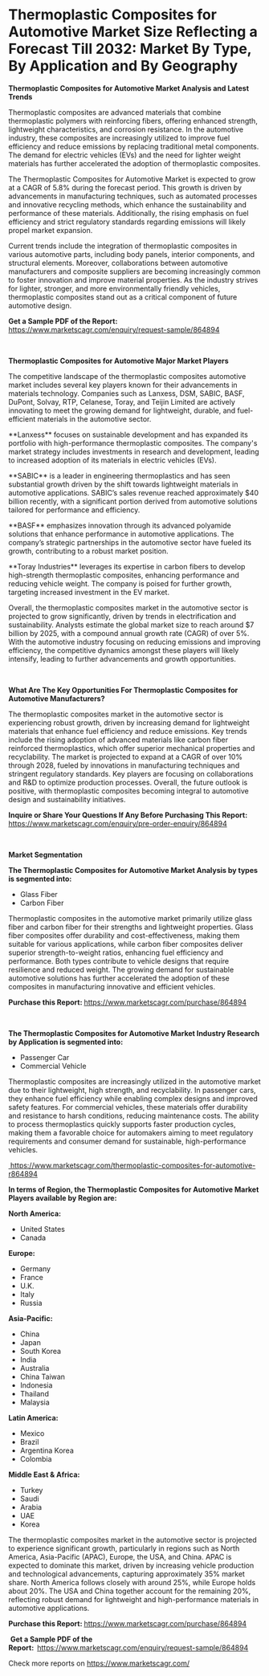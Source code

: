 <p><h1>Thermoplastic Composites for Automotive Market Size Reflecting a Forecast Till 2032: Market By Type, By Application and By Geography</h1></p><p><strong>Thermoplastic Composites for Automotive Market Analysis and Latest Trends</strong></p>
<p><p>Thermoplastic composites are advanced materials that combine thermoplastic polymers with reinforcing fibers, offering enhanced strength, lightweight characteristics, and corrosion resistance. In the automotive industry, these composites are increasingly utilized to improve fuel efficiency and reduce emissions by replacing traditional metal components. The demand for electric vehicles (EVs) and the need for lighter weight materials has further accelerated the adoption of thermoplastic composites.</p><p>The Thermoplastic Composites for Automotive Market is expected to grow at a CAGR of 5.8% during the forecast period. This growth is driven by advancements in manufacturing techniques, such as automated processes and innovative recycling methods, which enhance the sustainability and performance of these materials. Additionally, the rising emphasis on fuel efficiency and strict regulatory standards regarding emissions will likely propel market expansion.</p><p>Current trends include the integration of thermoplastic composites in various automotive parts, including body panels, interior components, and structural elements. Moreover, collaborations between automotive manufacturers and composite suppliers are becoming increasingly common to foster innovation and improve material properties. As the industry strives for lighter, stronger, and more environmentally friendly vehicles, thermoplastic composites stand out as a critical component of future automotive design.</p></p>
<p><strong>Get a Sample PDF of the Report:&nbsp;</strong> <a href="https://www.marketscagr.com/enquiry/request-sample/864894?utm_campaign=3442&utm_medium=2&utm_source=Github&utm_content=ia&utm_term=01042025&utm_id=thermoplastic-composites-for-automotive">https://www.marketscagr.com/enquiry/request-sample/864894</a></p>
<p>&nbsp;</p>
<p><strong>Thermoplastic Composites for Automotive Major Market Players</strong></p>
<p><p>The competitive landscape of the thermoplastic composites automotive market includes several key players known for their advancements in materials technology. Companies such as Lanxess, DSM, SABIC, BASF, DuPont, Solvay, RTP, Celanese, Toray, and Teijin Limited are actively innovating to meet the growing demand for lightweight, durable, and fuel-efficient materials in the automotive sector.</p><p>**Lanxess** focuses on sustainable development and has expanded its portfolio with high-performance thermoplastic composites. The company's market strategy includes investments in research and development, leading to increased adoption of its materials in electric vehicles (EVs). </p><p>**SABIC** is a leader in engineering thermoplastics and has seen substantial growth driven by the shift towards lightweight materials in automotive applications. SABIC’s sales revenue reached approximately $40 billion recently, with a significant portion derived from automotive solutions tailored for performance and efficiency.</p><p>**BASF** emphasizes innovation through its advanced polyamide solutions that enhance performance in automotive applications. The company’s strategic partnerships in the automotive sector have fueled its growth, contributing to a robust market position.</p><p>**Toray Industries** leverages its expertise in carbon fibers to develop high-strength thermoplastic composites, enhancing performance and reducing vehicle weight. The company is poised for further growth, targeting increased investment in the EV market.</p><p>Overall, the thermoplastic composites market in the automotive sector is projected to grow significantly, driven by trends in electrification and sustainability. Analysts estimate the global market size to reach around $7 billion by 2025, with a compound annual growth rate (CAGR) of over 5%. With the automotive industry focusing on reducing emissions and improving efficiency, the competitive dynamics amongst these players will likely intensify, leading to further advancements and growth opportunities.</p></p>
<p>&nbsp;</p>
<p><strong>What Are The Key Opportunities For Thermoplastic Composites for Automotive Manufacturers?</strong></p>
<p><p>The thermoplastic composites market in the automotive sector is experiencing robust growth, driven by increasing demand for lightweight materials that enhance fuel efficiency and reduce emissions. Key trends include the rising adoption of advanced materials like carbon fiber reinforced thermoplastics, which offer superior mechanical properties and recyclability. The market is projected to expand at a CAGR of over 10% through 2028, fueled by innovations in manufacturing techniques and stringent regulatory standards. Key players are focusing on collaborations and R&D to optimize production processes. Overall, the future outlook is positive, with thermoplastic composites becoming integral to automotive design and sustainability initiatives.</p></p>
<p><strong>Inquire or Share Your Questions If Any Before Purchasing This Report:</strong> <a href="https://www.marketscagr.com/enquiry/pre-order-enquiry/864894?utm_campaign=3442&utm_medium=2&utm_source=Github&utm_content=ia&utm_term=01042025&utm_id=thermoplastic-composites-for-automotive">https://www.marketscagr.com/enquiry/pre-order-enquiry/864894</a></p>
<p>&nbsp;</p>
<p><strong>Market Segmentation</strong></p>
<p><strong>The Thermoplastic Composites for Automotive Market Analysis by types is segmented into:</strong></p>
<p><ul><li>Glass Fiber</li><li>Carbon Fiber</li></ul></p>
<p><p>Thermoplastic composites in the automotive market primarily utilize glass fiber and carbon fiber for their strengths and lightweight properties. Glass fiber composites offer durability and cost-effectiveness, making them suitable for various applications, while carbon fiber composites deliver superior strength-to-weight ratios, enhancing fuel efficiency and performance. Both types contribute to vehicle designs that require resilience and reduced weight. The growing demand for sustainable automotive solutions has further accelerated the adoption of these composites in manufacturing innovative and efficient vehicles.</p></p>
<p><strong>Purchase this Report:&nbsp;</strong><a href="https://www.marketscagr.com/purchase/864894?utm_campaign=3442&utm_medium=2&utm_source=Github&utm_content=ia&utm_term=01042025&utm_id=thermoplastic-composites-for-automotive">https://www.marketscagr.com/purchase/864894</a></p>
<p>&nbsp;</p>
<p><strong>The Thermoplastic Composites for Automotive Market Industry Research by Application is segmented into:</strong></p>
<p><ul><li>Passenger Car</li><li>Commercial Vehicle</li></ul></p>
<p><p>Thermoplastic composites are increasingly utilized in the automotive market due to their lightweight, high strength, and recyclability. In passenger cars, they enhance fuel efficiency while enabling complex designs and improved safety features. For commercial vehicles, these materials offer durability and resistance to harsh conditions, reducing maintenance costs. The ability to process thermoplastics quickly supports faster production cycles, making them a favorable choice for automakers aiming to meet regulatory requirements and consumer demand for sustainable, high-performance vehicles.</p></p>
<p><a href="https://www.marketscagr.com/thermoplastic-composites-for-automotive-r864894?utm_campaign=3442&utm_medium=2&utm_source=Github&utm_content=ia&utm_term=01042025&utm_id=thermoplastic-composites-for-automotive">&nbsp;https://www.marketscagr.com/thermoplastic-composites-for-automotive-r864894</a></p>
<p><strong>In terms of Region, the Thermoplastic Composites for Automotive Market Players available by Region are:</strong></p>
<p>
    <p> <strong> North America: </strong>
        <ul>
            <li>United States</li>
            <li>Canada</li>
        </ul>
        </p> 
    <p> <strong> Europe: </strong>
        <ul>
            <li>Germany</li>
            <li>France</li>
            <li>U.K.</li>
            <li>Italy</li>
            <li>Russia</li>
        </ul>
        </p> 
    <p> <strong> Asia-Pacific: </strong>
        <ul>
            <li>China</li>
            <li>Japan</li>
            <li>South Korea</li>
            <li>India</li>
            <li>Australia</li>
            <li>China Taiwan</li>
            <li>Indonesia</li>
            <li>Thailand</li>
            <li>Malaysia</li>
        </ul>
        </p> 
    <p> <strong> Latin America: </strong>
        <ul>
            <li>Mexico</li>
            <li>Brazil</li>
            <li>Argentina Korea</li>
            <li>Colombia</li>
        </ul>
        </p> 
    <p> <strong> Middle East & Africa: </strong>
        <ul>
            <li>Turkey</li>
            <li>Saudi</li>
            <li>Arabia</li>
            <li>UAE</li>
            <li>Korea</li>
        </ul>
    </p>
    </p>
<p><p>The thermoplastic composites market in the automotive sector is projected to experience significant growth, particularly in regions such as North America, Asia-Pacific (APAC), Europe, the USA, and China. APAC is expected to dominate this market, driven by increasing vehicle production and technological advancements, capturing approximately 35% market share. North America follows closely with around 25%, while Europe holds about 20%. The USA and China together account for the remaining 20%, reflecting robust demand for lightweight and high-performance materials in automotive applications.</p></p>
<p><strong>Purchase this Report: </strong><a href="https://www.marketscagr.com/purchase/864894?utm_campaign=3442&utm_medium=2&utm_source=Github&utm_content=ia&utm_term=01042025&utm_id=thermoplastic-composites-for-automotive">https://www.marketscagr.com/purchase/864894</a></p>
<p>&nbsp;<strong>Get a Sample PDF of the Report:&nbsp;&nbsp;</strong><a href="https://www.marketscagr.com/enquiry/request-sample/864894?utm_campaign=3442&utm_medium=2&utm_source=Github&utm_content=ia&utm_term=01042025&utm_id=thermoplastic-composites-for-automotive">https://www.marketscagr.com/enquiry/request-sample/864894</a></p>
<p><strong></strong></p>
<p>Check more reports on <a href="https://www.marketscagr.com/?utm_campaign=3442&utm_medium=2&utm_source=Github&utm_content=ia&utm_term=01042025&utm_id=thermoplastic-composites-for-automotive">https://www.marketscagr.com/</a></p>